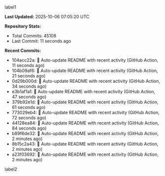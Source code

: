 
label1 
<!-- ACTIVITY_START -->
**Last Updated:** 2025-10-06 07:05:20 UTC

**Repository Stats:**
- Total Commits: 45108
- Last Commit: 11 seconds ago

**Recent Commits:**
- 104acc22a: 🤖 Auto-update README with recent activity (GitHub Action, 11 seconds ago)
- 104b09af6: 🤖 Auto-update README with recent activity (GitHub Action, 21 seconds ago)
- 0d29b000d: 🤖 Auto-update README with recent activity (GitHub Action, 34 seconds ago)
- e3b1af1a1: 🤖 Auto-update README with recent activity (GitHub Action, 47 seconds ago)
- 379b92e1d: 🤖 Auto-update README with recent activity (GitHub Action, 61 seconds ago)
- 773029eb4: 🤖 Auto-update README with recent activity (GitHub Action, 72 seconds ago)
- 44128ea84: 🤖 Auto-update README with recent activity (GitHub Action, 84 seconds ago)
- b89f6de32: 🤖 Auto-update README with recent activity (GitHub Action, 2 minutes ago)
- 8b15c2a43: 🤖 Auto-update README with recent activity (GitHub Action, 2 minutes ago)
- a23f03692: 🤖 Auto-update README with recent activity (GitHub Action, 2 minutes ago)
<!-- ACTIVITY_END -->

label2
